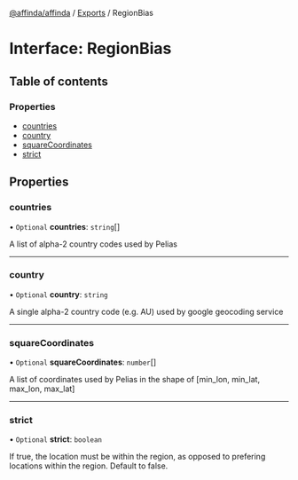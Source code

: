 [@affinda/affinda](../README.md) / [Exports](../modules.md) / RegionBias

# Interface: RegionBias

## Table of contents

### Properties

- [countries](RegionBias.md#countries)
- [country](RegionBias.md#country)
- [squareCoordinates](RegionBias.md#squarecoordinates)
- [strict](RegionBias.md#strict)

## Properties

### countries

• `Optional` **countries**: `string`[]

A list of alpha-2 country codes used by Pelias

___

### country

• `Optional` **country**: `string`

A single alpha-2 country code (e.g. AU) used by google geocoding service

___

### squareCoordinates

• `Optional` **squareCoordinates**: `number`[]

A list of coordinates used by Pelias in the shape of [min_lon, min_lat, max_lon, max_lat]

___

### strict

• `Optional` **strict**: `boolean`

If true, the location must be within the region, as opposed to prefering locations within the region.
Default to false.
